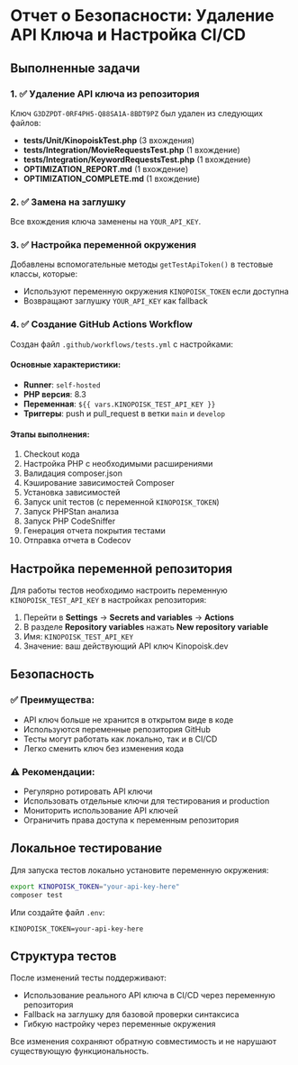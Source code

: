 # Отчет о Безопасности: Удаление API Ключа и Настройка CI/CD

## Выполненные задачи

### 1. ✅ Удаление API ключа из репозитория
Ключ `G3DZPDT-0RF4PH5-Q88SA1A-8BDT9PZ` был удален из следующих файлов:

- **tests/Unit/KinopoiskTest.php** (3 вхождения)
- **tests/Integration/MovieRequestsTest.php** (1 вхождение)
- **tests/Integration/KeywordRequestsTest.php** (1 вхождение)
- **OPTIMIZATION_REPORT.md** (1 вхождение)
- **OPTIMIZATION_COMPLETE.md** (1 вхождение)

### 2. ✅ Замена на заглушку
Все вхождения ключа заменены на `YOUR_API_KEY`.

### 3. ✅ Настройка переменной окружения
Добавлены вспомогательные методы `getTestApiToken()` в тестовые классы, которые:
- Используют переменную окружения `KINOPOISK_TOKEN` если доступна
- Возвращают заглушку `YOUR_API_KEY` как fallback

### 4. ✅ Создание GitHub Actions Workflow
Создан файл `.github/workflows/tests.yml` с настройками:

#### Основные характеристики:
- **Runner**: `self-hosted`
- **PHP версия**: 8.3
- **Переменная**: `${{ vars.KINOPOISK_TEST_API_KEY }}`
- **Триггеры**: push и pull_request в ветки `main` и `develop`

#### Этапы выполнения:
1. Checkout кода
2. Настройка PHP с необходимыми расширениями
3. Валидация composer.json
4. Кэширование зависимостей Composer
5. Установка зависимостей
6. Запуск unit тестов (с переменной `KINOPOISK_TOKEN`)
7. Запуск PHPStan анализа
8. Запуск PHP CodeSniffer
9. Генерация отчета покрытия тестами
10. Отправка отчета в Codecov

## Настройка переменной репозитория

Для работы тестов необходимо настроить переменную `KINOPOISK_TEST_API_KEY` в настройках репозитория:

1. Перейти в **Settings** → **Secrets and variables** → **Actions**
2. В разделе **Repository variables** нажать **New repository variable**
3. Имя: `KINOPOISK_TEST_API_KEY`
4. Значение: ваш действующий API ключ Kinopoisk.dev

## Безопасность

### ✅ Преимущества:
- API ключ больше не хранится в открытом виде в коде
- Используются переменные репозитория GitHub
- Тесты могут работать как локально, так и в CI/CD
- Легко сменить ключ без изменения кода

### ⚠️ Рекомендации:
- Регулярно ротировать API ключи
- Использовать отдельные ключи для тестирования и production
- Мониторить использование API ключей
- Ограничить права доступа к переменным репозитория

## Локальное тестирование

Для запуска тестов локально установите переменную окружения:

```bash
export KINOPOISK_TOKEN="your-api-key-here"
composer test
```

Или создайте файл `.env`:
```env
KINOPOISK_TOKEN=your-api-key-here
```

## Структура тестов

После изменений тесты поддерживают:
- Использование реального API ключа в CI/CD через переменную репозитория
- Fallback на заглушку для базовой проверки синтаксиса
- Гибкую настройку через переменные окружения

Все изменения сохраняют обратную совместимость и не нарушают существующую функциональность.